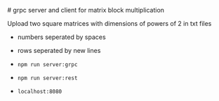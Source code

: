 # grpc server and client for matrix block multiplication

Upload two square matrices with dimensions of powers of 2 in txt files

- numbers seperated by spaces
- rows seperated by new lines

- `npm run server:grpc`
- `npm run server:rest`
- `localhost:8080`

